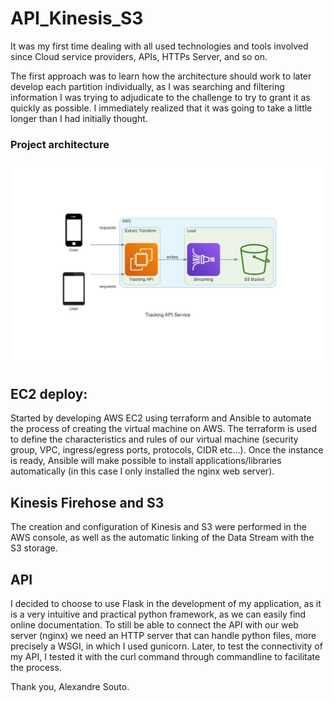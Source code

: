 # API_Kinesis_S3

It was my first time dealing with all used technologies and tools involved since Cloud service providers, APIs, HTTPs Server, and so on.

The first approach was to learn how the architecture should work to later develop each partition individually, as I was searching and filtering information I was trying to adjudicate to the challenge to try to grant it as quickly as possible. I immediately realized that it was going to take a little longer than I had initially thought.

### Project architecture


![](tracking_api_service.png)



## EC2 deploy:

Started by developing AWS EC2 using terraform and Ansible to automate the process of creating the virtual machine on AWS. The terraform is used to define the characteristics and rules of our virtual machine (security group, VPC, ingress/egress ports, protocols, CIDR etc...). Once the instance is ready, Ansible will make possible to install applications/libraries automatically (in this case I only installed the nginx web server).

## Kinesis Firehose and S3
The creation and configuration of Kinesis and S3 were performed in the AWS console, as well as the automatic linking of the Data Stream with the S3 storage.


## API

I decided to choose to use Flask in the development of my application, as it is a very intuitive and practical python framework, as we can easily find online documentation. To still be able to connect the API with our web server (nginx) we need an HTTP server that can handle python files, more precisely a WSGI, in which I used gunicorn. Later, to test the connectivity of my API, I tested it with the curl command through commandline to facilitate the process.


Thank you,  Alexandre Souto.








